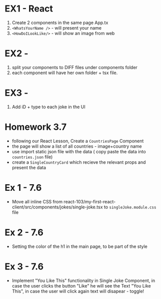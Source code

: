 # EX1 - React

1. Create 2 components in the same page App.tx
2. `<WhatsYourName />` - will present your name
3. `<HowDoILookLike/>` - will show an image from web

# EX2 -

1. split your components to DIFF files under components folder
2. each component will have her own folder + tsx file.

# EX3 -

1. Add iD + type to each joke in the UI

# Homework 3.7

- following our React Lesson, Create a `CountriesPage` Component
- the page will show a list of all countries - image+country name
- use import static json file with the data ( copy paste the data into `countries.json` file)
- create a `SingleCountryCard` which recieve the relevant props and present the data

# Ex 1 - 7.6

- Move all inline CSS from react-103/my-first-react-client/src/components/jokes/single-joke.tsx to
  `singleJoke.module.css` file

# Ex 2 - 7.6

- Setting the color of the h1 in the main page, to be part of the style

# Ex 3 - 7.6

- Implement "You Like This" functionality in Single Joke Component, in case the user clicks the button "Like" he will see the Text "You Like This", in case the user will click again text will disapear - toggle!
